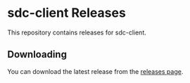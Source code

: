 # sdc-client Releases

This repository contains releases for sdc-client.

## Downloading

You can download the latest release from the [releases page](releases).
